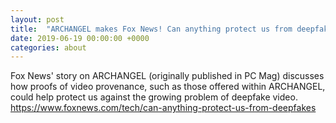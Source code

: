 ```yaml
---
layout: post
title:  "ARCHANGEL makes Fox News! Can anything protect us from deepfakes?"
date: 2019-06-19 00:00:00 +0000
categories: about
---
```


Fox News' story on ARCHANGEL (originally published in PC Mag) discusses how proofs of video provenance, such as those offered within ARCHANGEL, could help protect us against the growing problem of deepfake video. <https://www.foxnews.com/tech/can-anything-protect-us-from-deepfakes>
